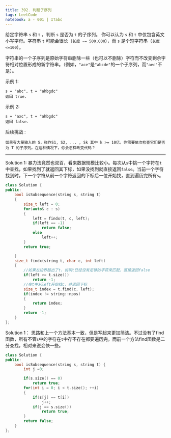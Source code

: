 ```yaml
---
title: 392. 判断子序列
tags: LeetCode
notebook: a - 001 | ITabc
---
```

给定字符串 `s` 和 `t` ，判断 `s` 是否为 `t` 的子序列。
你可以认为 `s` 和 `t` 中仅包含英文小写字母。字符串 `t` 可能会很长（`长度 ~= 500,000`），而 `s` 是个短字符串（`长度 <=100`）。

字符串的一个子序列是原始字符串删除一些（也可以不删除）字符而不改变剩余字符相对位置形成的新字符串。（例如，`"ace"`是`"abcde"`的一个子序列，而`"aec"`不是）。

示例 1:
```
s = "abc", t = "ahbgdc"
返回 true.
```
示例 2:
```
s = "axc", t = "ahbgdc"
返回 false.
```
后续挑战 :
```
如果有大量输入的 S，称作S1, S2, ... , Sk 其中 k >= 10亿，你需要依次检查它们是否为 T 的子序列。在这种情况下，你会怎样改变代码？
```

---
Solution 1:
暴力法竟然也双百，看来数据规模比较小。每次从`s`中挑一个字符在`t`中查找，如果找到了就返回其下标，如果没找到就直接返回`false`。当前一个字符找到时，下一个字符从前一个字符返回的下标后一位开始找，直到遍历完所有`s`。

```cpp
class Solution {
public:
    bool isSubsequence(string s, string t) 
    {
        size_t left = 0;
        for(auto& c : s)
        {
            left = findx(t, c, left);
            if(left == -1)
                return false;
            else
                left++;
        }
        return true;

    }
    size_t findx(string t, char c, int left)
    {
        //如果左边界超出了t，说明t已经没有足够的字符来匹配，直接返回false
        if(left >= t.size())
            return -1;
        //在t中从left开始找c，并返回下标
        size_t index = t.find(c, left);
        if(index != string::npos)
        {
            return index;
        }
        return -1;
    }
};
```

Solution 1：
思路和上一个方法基本一致，但是写起来更加简洁。不过没有了find函数，所有不管`s`中的字符在`t`中存不存在都要遍历完。而前一个方法find函数是二分查找，相对来说会快一些。
```cpp
class Solution {
public:
    bool isSubsequence(string s, string t) {
        int j =0;

        if(s.size() == 0)
            return true;
        for(int i = 0; i < t.size(); ++i)
        {
            if(s[j] == t[i])
                j++;
            if(j == s.size())
                return true;
        }
        return false;
    }
};
```